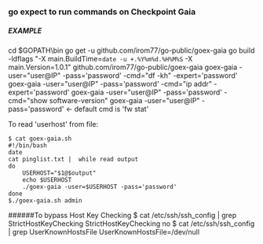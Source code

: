 ### go expect to run commands on Checkpoint Gaia

##### EXAMPLE
cd $GOPATH\bin
go get -u github.com/irom77/go-public/goex-gaia
go build -ldflags "-X main.BuildTime=`date -u +.%Y%m%d.%H%M%S` -X main.Version=1.0.1" github.com/irom77/go-public/goex-gaia
goex-gaia -user="user@IP" -pass='password' -cmd="df -kh" -expert='password'
goex-gaia -user="user@IP" -pass='password' -cmd="ip addr" -expert='password'
goex-gaia -user="user@IP" -pass='password' -cmd="show software-version" 
goex-gaia -user="user@IP" -pass='password' <- default cmd is 'fw stat'

To read 'userhost' from file: 
```
$ cat goex-gaia.sh
#!/bin/bash
date
cat pinglist.txt |  while read output
do
    USERHOST="$1@$output"
    echo $USERHOST
    ./goex-gaia -user=$USERHOST -pass='password'
done
$./goex-gaia.sh admin
```


######To bypass Host Key Checking
	$ cat /etc/ssh/ssh_config | grep StrictHostKeyChecking
	StrictHostKeyChecking no
	$ cat /etc/ssh/ssh_config | grep UserKnownHostsFile
	UserKnownHostsFile=/dev/null
	 